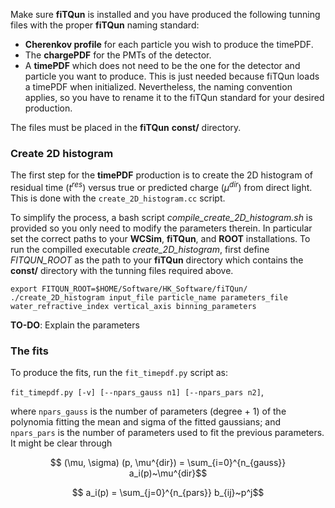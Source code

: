 

Make sure **fiTQun** is installed and you have produced the following tunning files with the proper **fiTQun** naming standard:
- **Cherenkov profile** for each particle you wish to produce the timePDF.
- The **chargePDF** for the PMTs of the detector.
- A **timePDF** which does not need to be the one for the detector and particle you want to produce. This is just needed because fiTQun loads a timePDF when initialized. Nevertheless, the naming convention applies, so you have to rename it to the fiTQun standard for your desired production.

The files must be placed in the **fiTQun** **const/** directory.

### Create 2D histogram
The first step for the **timePDF** production is to create the 2D histogram of residual time ($t^{res}$) versus true or predicted charge ($\mu^{dir}$) from direct light. This is done with the `create_2D_histogram.cc` script.

To simplify the process, a bash script *compile_create_2D_histogram.sh* is provided so you only need to modify the parameters therein. In particular set the correct paths to your **WCSim**, **fiTQun**, and **ROOT** installations. To run the compilled executable *create_2D_histogram*, first define *FITQUN_ROOT* as the path to your **fiTQun** directory which contains the **const/** directory with the tunning files required above.

    export FITQUN_ROOT=$HOME/Software/HK_Software/fiTQun/
    ./create_2D_histogram input_file particle_name parameters_file water_refractive_index vertical_axis binning_parameters

**TO-DO**: Explain the parameters

### The fits

To produce the fits, run the `fit_timepdf.py` script as:

`fit_timepdf.py [-v] [--npars_gauss n1] [--npars_pars n2]`,

where `npars_gauss` is the number of parameters (degree + 1) of the polynomia fitting the mean and sigma of the fitted gaussians; and `npars_pars` is the number of parameters used to fit the previous parameters. It might be clear through

$$ (\mu, \sigma) (p, \mu^{dir}) = \sum_{i=0}^{n_{gauss}} a_i(p)~\mu^{dir}$$

$$ a_i(p) = \sum_{j=0}^{n_{pars}} b_{ij}~p^j$$